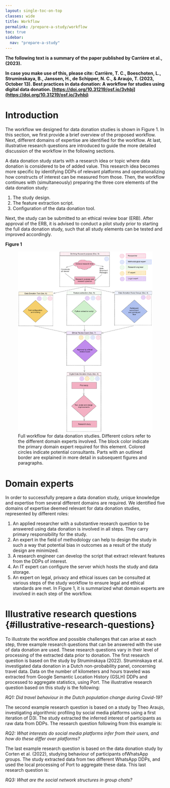 ```yaml
---
layout: single-toc-on-top
classes: wide
title: Workflow
permalink: /prepare-a-study/workflow
toc: true
sidebar:
  nav: "prepare-a-study"
---
```


**The following text is a summary of the paper published by Carrière et al., (2023).** 

**In case you make use of this, please cite: Carrière, T. C., Boeschoten, L., Struminskaya, B., Janssen, H., de Schipper, N. C., & Araujo, T. (2023, October 13). Best practices in data donation: A workflow for studies using digital data donation. [https://doi.org/10.31219/osf.io/3vhbj](https://doi.org/10.31219/osf.io/3vhbj)**

# Introduction

The workflow we designed for data donation studies is shown in Figure 1. In this section, we first provide a brief overview of the proposed workflow. Next, different domains of expertise are identified for the workflow. At last, illustrative research questions are introduced to guide the more detailed discussion of the workflow in the following sections.

A data donation study starts with a research idea or topic where data donation is considered to be of added value. This research idea becomes more specific by identifying DDPs of relevant platforms and operationalizing how constructs of interest can be measured from those. Then, the workflow continues with (simultaneously) preparing the three core elements of the data donation study:

1. The study design.
2. The feature extraction script.
3. Configuration of the data donation tool.

Next, the study can be submitted to an ethical review boar (ERB). After approval of the ERB, it is advised to conduct a pilot study prior to starting the full data donation study, such that all study elements can be tested and improved accordingly.

**Figure 1**
<figure>
  <img src="/assets/images/about/full_flow_try3.png" alt="Alt Text">
  <figcaption>Full workflow for data donation studies. Different colors refer to the different domain experts involved. The block color indicate the primary domain expert required for this element. Colored circles indicate potential consultants. Parts with an outlined border are explained in more detail in subsequent figures and paragraphs.</figcaption>
</figure>

# Domain experts

In order to successfully prepare a data donation study, unique knowledge and expertise from several
different domains are required. We identified five domains of expertise deemed relevant for data
donation studies, represented by different roles:

1. An applied researcher with a substantive research question to be answered using data donation
is involved in all steps. They carry primary responsibility for the study.
2. An expert in the field of methodology can help to design the study in such a way that potential
bias in outcomes as a result of the study design are minimized.
3. A research engineer can develop the script that extract relevant features from the DDPs of
interest.
4. An IT expert can configure the server which hosts the study and data storage.
5. An expert on legal, privacy and ethical issues can be consulted at various steps of the study
workflow to ensure legal and ethical standards are met.
In Figure 1, it is summarized what domain experts are involved in each step of the workflow.


# Illustrative research questions {#illustrative-research-questions}

To illustrate the workflow and possible challenges that can arise at each step, three example research questions that can be answered with the use of data donation are used. These research questions vary in their level of processing of the extracted data prior to donation. The first research question is based on the study by Struminskaya (2022). Struminskaya et al. investigated data donation in a Dutch non-probability panel, concerning travel data. Data on the number of kilometers and hours traveled was extracted from Google Semantic Location History (GSLH) DDPs and processed to aggregate statistics, using Port. The illustrative research question based on this study is the following:

*RQ1: Did travel behaviour in the Dutch population change during Covid-19?* 

The second example research question is based on a study by Theo Araujo, investigating algorithmic profiling by social media platforms using a first iteration of D3I. The study extracted the inferred interest of participants as raw data from DDPs. The research question following from this example
is:

*RQ2: What interests do social media platforms infer from their users, and how do
these differ over platforms?* 

The last example research question is based on the data donation study by Corten et al. (2022),
studying behaviour of participants ofWhatsApp groups. The study extracted data from two different
WhatsApp DDPs, and used the local processing of Port to aggregate these data. This last research
question is:

*RQ3: What are the social network structures in group chats?* 
